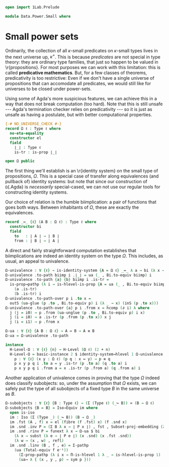 ```agda
open import 1Lab.Prelude

module Data.Power.Small where
```

# Small power sets

Ordinarily, the collection of all $\kappa$-small predicates on
$\kappa$-small types lives in the next universe up, $\kappa^+$. This is
because _predicates_ are not special in type theory: they are ordinary
type families, that just so happen to be valued in \r{propositions}. For
most purposes we can work with this limitation: this is called
**predicative mathematics**. But, for a few classes of theorems,
predicativity is too restrictive: Even if we don't have a single
universe of propositions that can accomodate all predicates, we would
still like for universes to be closed under power-sets.

Using some of Agda's more suspicious features, we can achieve this in a
way that does not break computation (too hard). Note that this is still
unsafe --- Agda's termination checker relies on predicativity --- so it
is just as unsafe as having a postulate, but with better computational
properties.

```agda
{-# NO_UNIVERSE_CHECK #-}
record Ω ℓ : Type ℓ where
  no-eta-equality
  constructor el
  field
    ∣_∣ : Type ℓ
    is-tr : is-prop ∣_∣

open Ω public
```

The first thing we'll establish is an \r{identity system} on the small
type of propositions, $\Omega$. This is a special case of transfer along
equivalences (and pullback of) identity systems: but note that since our
construction of `Ω`{.Agda} is _necessarily_ special-cased, we can not
use our regular tools for constructing identity systems.

Our choice of relation is the humble biimplication: a pair of functions
that goes both ways. Between inhabitants of $\Omega$, these are exactly
the equivalences.

```agda
record _↔_ {ℓ} (A B : Ω ℓ) : Type ℓ where
  constructor bi
  field
    to   : ∣ A ∣ → ∣ B ∣
    from : ∣ B ∣ → ∣ A ∣
```

<!--
```agda
  to-equiv : is-equiv to
  to-equiv .is-eqv y .centre = from y , B .is-tr _ _
  to-equiv .is-eqv y .paths x =
    Σ-prop-path (λ _ → is-prop→is-set (B .is-tr) _ _)
      (A .is-tr _ _)
module Bi = _↔_
open Bi
```
-->

A direct and fairly straightforward computation establishes that
biimplications are indeed an identity system on the type $\Omega$. This
includes, as usual, an appeal to univalence.

```agda
Ω-univalence : ∀ {ℓ} → is-identity-system {A = Ω ℓ} _↔_ λ a → bi (λ x → x) (λ x → x)
Ω-univalence .to-path biimp i .∣_∣ = ua (_ , Bi.to-equiv biimp) i
Ω-univalence .to-path {a} {b} biimp i .is-tr =
  is-prop→pathp (λ i → is-hlevel-is-prop {A = ua (_ , Bi.to-equiv biimp) i} 1)
    (a .is-tr)
    (b .is-tr) i
Ω-univalence .to-path-over p i .to x =
  outS (ua-glue (p .to , Bi.to-equiv p) i (λ _ → x) (inS (p .to x)))
Ω-univalence .to-path-over {a} p i .from x = hcomp (∂ i) λ where
  j (j = i0) → p .from (ua-unglue (p .to , Bi.to-equiv p) i x)
  j (i = i0) → a .is-tr (p .from (p .to x)) x j
  j (i = i1) → p .from x

Ω-ua : ∀ {ℓ} {A B : Ω ℓ} → A ↔ B → A ≡ B
Ω-ua = Ω-univalence .to-path

instance
  H-Level-Ω : ∀ {ℓ} {n} → H-Level (Ω ℓ) (2 + n)
  H-Level-Ω = basic-instance 2 $ identity-system→hlevel 1 Ω-univalence p where
    p : ∀ {ℓ} (x y : Ω ℓ) (p q : x ↔ y) → p ≡ q
    p x y p q i .to a = y .is-tr (p .to a) (q .to a) i
    p x y p q i .from a = x .is-tr (p .from a) (q .from a) i
```

Another application of univalence comes in proving that the type
$\Omega$ indeed does classify subobjects: so, under the assumption that
$\Omega$ exists, we can safely put the type of all subobjects of a fixed
type $B$ in the same universe as $B$.

```agda
Ω-subobjects : ∀ {ℓ} {B : Type ℓ} → (Σ (Type ℓ) (_↪ B)) ≃ (B → Ω ℓ)
Ω-subobjects {B = B} = Iso→Equiv im where
  open is-iso
  im : Iso (Σ (Type _) (_↪ B)) (B → Ω _)
  im .fst (A , f) x = el (fibre (f .fst) x) (f .snd x)
  im .snd .inv P = (Σ B λ x → ∣ P x ∣) , fst , Subset-proj-embedding (λ x → is-tr (P x))
  im .snd .rinv P = funext λ x → Ω-ua $ bi
    (λ x → subst (λ e → ∣ P e ∣) (x .snd) (x .fst .snd))
    (λ w → (x , w) , refl)
  im .snd .linv (B , f , e) = Σ-pathp
    (ua (Total-equiv f e⁻¹))
      (Σ-prop-pathp (λ i x → Π-is-hlevel 1 λ _ → is-hlevel-is-prop 1)
      (ua→ λ { (x , y , p) → sym p }))
```
